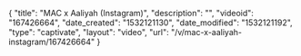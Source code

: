 {
    "title": "MAC x Aaliyah (Instagram)",
    "description": "",
    "videoid": "167426664",
    "date_created": "1532121130",
    "date_modified": "1532121192",
    "type": "captivate",
    "layout": "video",
    "url": "\/v\/mac-x-aaliyah-instagram\/167426664"
}